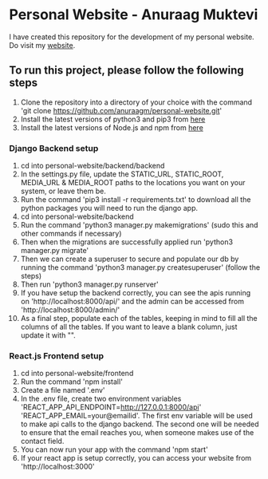 # Personal Website - Anuraag Muktevi
I have created this repository for the development of my personal website. Do visit my [website](https://www.anuraagmuktevi.com).

## To run this project, please follow the following steps
1. Clone the repository into a directory of your choice with the command 'git clone https://github.com/anuraagm/personal-website.git'
2. Install the latest versions of python3 and pip3 from [here](https://www.python.org/downloads/)
3. Install the latest versions of Node.js and npm from [here](https://nodejs.org/en/download/)

### Django Backend setup
1. cd into personal-website/backend/backend
2. In the settings.py file, update the STATIC_URL, STATIC_ROOT, MEDIA_URL & MEDIA_ROOT paths to the locations you want on your system, or leave them be.
3. Run the command 'pip3 install -r requirements.txt' to download all the python packages you will need to run the django app. 
4. cd into personal-website/backend
5. Run the command 'python3 manager.py makemigrations' (sudo this and other commands if necessary)
6. Then when the migrations are successfully applied run 'python3 manager.py migrate'
7. Then we can create a superuser to secure and populate our db by running the command 'python3 manager.py createsuperuser' (follow the steps)
8. Then run 'python3 manager.py runserver'
9. If you have setup the backend correctly, you can see the apis running on 'http://localhost:8000/api/' and the admin can be accessed from 'http://localhost:8000/admin/'
10. As a final step, populate each of the tables, keeping in mind to fill all the columns of all the tables. If you want to leave a blank column, just update it with "".

### React.js Frontend setup
1. cd into personal-website/frontend
2. Run the command 'npm install'
3. Create a file named '.env'
4. In the .env file, create two environment variables 'REACT_APP_API_ENDPOINT=http://127.0.0.1:8000/api' 'REACT_APP_EMAIL=your@emailid'. The first env variable will be used to make api calls to the django backend. The second one will be needed to ensure that the email reaches you, when someone makes use of the contact field.
5. You can now run your app with the command 'npm start'
6. If your react app is setup correctly, you can access your website from 'http://localhost:3000' 
